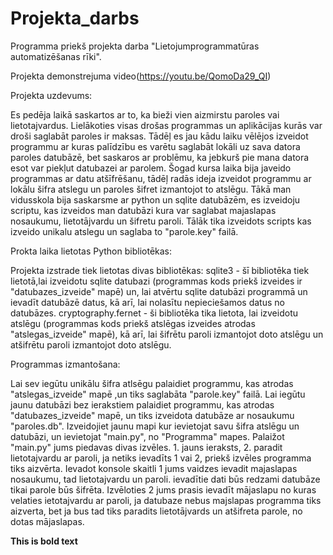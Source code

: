 # Projekta_darbs
Programma priekš projekta darba "Lietojumprogrammatūras automatizēšanas rīki".

Projekta demonstrejuma video(https://youtu.be/QomoDa29_QI)

Projekta uzdevums:

Es pedēja laikā saskartos ar to, ka bieži vien aizmirstu paroles vai lietotajvardus. Lielākoties visas drošas programmas un aplikācijas kurās var droši saglabāt paroles ir maksas. Tādēļ es jau kādu laiku vēlējos izveidot programmu ar kuras palīdzību es varētu saglabāt lokāli uz sava datora paroles datubāzē, bet saskaros ar problēmu, ka jebkurš pie mana datora esot var piekļut datubazei ar parolem. Šogad kursa laika bija javeido programmas ar datu atšīfrēšanu, tādēļ radās ideja izveidot programmu ar lokālu šifra atslegu un paroles šifret izmantojot to atslēgu. Tākā man vidusskola bija saskarsme ar python un sqlite datubāzēm, es izveidoju scriptu, kas izveidos man datubāzi kura var saglabat majaslapas nosaukumu, lietotājvardu un šifretu paroli. Tālāk tika izveidots scripts kas izveido unikalu atslegu un saglaba to "parole.key" failā.


Prokta laika lietotas Python bibliotēkas:

Projekta izstrade tiek lietotas divas bibliotēkas:
    sqlite3 - šī bibliotēka tiek lietotā,lai izveidotu sqlite datubazi (programmas kods priekš izveides ir "datubazes_izveide" mapē) un, lai atvērtu sqlite datubāzi programmā un ievadīt datubāzē datus, kā arī, lai nolasītu nepieciešamos datus no datubāzes.
    cryptography.fernet - ši bibliotēka tika lietota, lai izveidotu atslēgu (programmas kods priekš atslēgas izveides atrodas "atslegas_izveide" mapē), kā arī, lai šifrētu paroli izmantojot doto atslēgu un atšifrētu paroli izmantojot doto atslēgu.

Programmas izmantošana:

Lai sev iegūtu unikālu šifra atlsēgu palaidiet programmu, kas atrodas "atslegas_izveide" mapē ,un tiks saglabāta "parole.key" failā.
Lai iegūtu jaunu datubāzi bez ierakstiem palaidiet programmu, kas atrodas "datubazes_izveide" mapē, un tiks izveidota datubāze ar nosaukumu "paroles.db".
Izveidojiet jaunu mapi kur ievietojat savu šifra atslēgu un datubāzi, un ievietojat "main.py", no "Programma" mapes.
Palaižot "main.py" jums piedavas divas izvēles. 1. jauns ieraksts, 2. paradit lietotajvardu ar paroli, ja netiks ievadīts 1 vai 2, priekš izvēles programma tiks aizvērta. Ievadot konsole skaitli 1 jums vaidzes ievadit majaslapas nosaukumu, tad lietotajvardu un paroli. ievadītie dati būs redzami datubāze tikai parole būs šifrēta. Izvēloties 2 jums prasis ievadīt mājaslapu no kuras velaties ietotajvardu ar paroli, ja datubaze nebus majslapas programma tiks aizverta, bet ja bus tad tiks paradits lietotājvards un atšifreta parole, no dotas mājaslapas.

**This is bold text**

